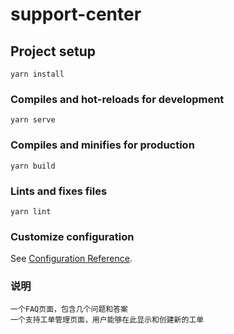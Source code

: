 # support-center

## Project setup
```
yarn install
```

### Compiles and hot-reloads for development
```
yarn serve
```

### Compiles and minifies for production
```
yarn build
```

### Lints and fixes files
```
yarn lint
```

### Customize configuration
See [Configuration Reference](https://cli.vuejs.org/config/).

### 说明
```
一个FAQ页面，包含几个问题和答案
一个支持工单管理页面，用户能够在此显示和创建新的工单
```
